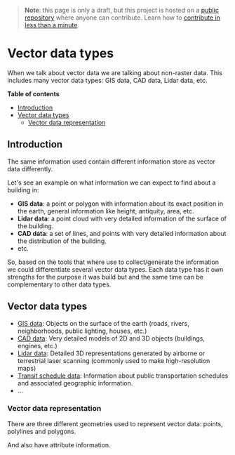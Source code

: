 > **Note**: this page is only a draft, but this project is hosted on a [public repository](https://github.com/hhkaos/awesome-arcgis) where anyone can contribute. Learn how to [contribute in less than a minute](https://github.com/hhkaos/awesome-arcgis/blob/master/CONTRIBUTING.md#contributions).

# Vector data types

When we talk about vector data we are talking about non-raster data. This includes many vector data types: GIS data, CAD data, Lidar data, etc.

<!-- START doctoc generated TOC please keep comment here to allow auto update -->
<!-- DON'T EDIT THIS SECTION, INSTEAD RE-RUN doctoc TO UPDATE -->
**Table of contents**

- [Introduction](#introduction)
- [Vector data types](#vector-data-types)
  - [Vector data representation](#vector-data-representation)

<!-- END doctoc generated TOC please keep comment here to allow auto update -->

## Introduction

The same information used contain different information store as vector data differently.

Let's see an example on what information we can expect to find about a building in:

* **GIS data**: a point or polygon with information about its exact position in the earth, general information like height, antiquity, area, etc.
* **Lidar data**: a point cloud with very detailed information of the surface of the building.
* **CAD data**: a set of lines, and points with very detailed information about the distribution of the building.
* etc.

So, based on the tools that where use to collect/generate the information we could differentiate several vector data types. Each data type has it own strengths for the purpose it was build but and the same time can be complementary to other data types.

## Vector data types

* [GIS data](./gis/README.md): Objects on the surface of the earth (roads, rivers, neighborhoods, public lighting, houses, etc.)
* [CAD data](./cad/README.md): Very detailed models of 2D and 3D objects (buildings, engines, etc.)
* [Lidar data](./lidar/README.md): Detailed 3D representations generated by airborne or terrestrial laser scanning (commonly used to make high-resolution maps)
* [Transit schedule data](./transit-schedule/README.md): Information about public transportation schedules and associated geographic information.
* ...

### Vector data representation

There are three different geometries used to represent vector data: points, polylines and polygons.

And also have attribute information.
